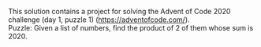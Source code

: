 This solution contains a project for solving the Advent of Code 2020 challenge (day 1, puzzle 1) (https://adventofcode.com/).<br />
Puzzle: Given a list of numbers, find the product of 2 of them whose sum is 2020.
